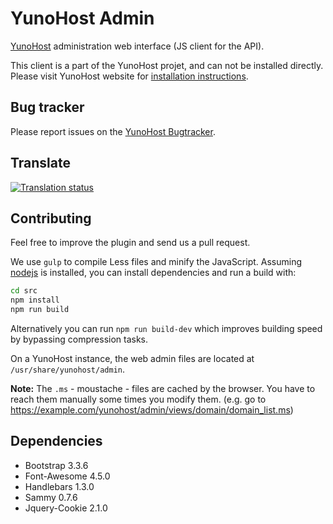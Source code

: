 # YunoHost Admin

[YunoHost](https://yunohost.org) administration web interface (JS client for the API).

This client is a part of the YunoHost projet, and can not be installed directly. Please visit YunoHost website for [installation instructions](https://yunohost.org/install).

## Bug tracker

Please report issues on the [YunoHost Bugtracker](https://github.com/YunoHost/issues).

## Translate

[![Translation status](https://translate.yunohost.org/widgets/yunohost/-/287x66-white.png)](https://translate.yunohost.org/engage/yunohost/?utm_source=widget)

## Contributing

Feel free to improve the plugin and send us a pull request.

We use `gulp` to compile Less files and minify the JavaScript. Assuming [nodejs](http://nodejs.org/) is installed, you can install dependencies and run a build with:

```sh
cd src
npm install
npm run build
```

Alternatively you can run `npm run build-dev` which improves building speed by bypassing compression tasks.

On a YunoHost instance, the web admin files are located at `/usr/share/yunohost/admin`.

**Note:** The `.ms` - moustache - files are cached by the browser. You have to
reach them manually some times you modify them. (e.g. go to
https://example.com/yunohost/admin/views/domain/domain_list.ms)

## Dependencies

* Bootstrap 3.3.6
* Font-Awesome 4.5.0
* Handlebars 1.3.0
* Sammy 0.7.6
* Jquery-Cookie 2.1.0
